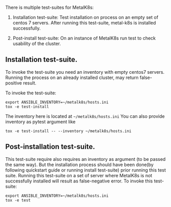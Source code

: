 There is multiple test-suites for MetalK8s:


1. Installation test-suite: Test installation on process on an empty set of centos 7 servers.
    After running this test-suite, metal-k8s is installed successfully.

2. Post-install test-suite: On an instance of MetalK8s run test to check usability of the cluster.


## Installation test-suite.

To invoke the test-suite you need an inventory with empty centos7 servers.
    Running the process on an already installed cluster, may return false-positive result.

To invoke the test-suite:
```
export ANSIBLE_INVENTORY=~/metalk8s/hosts.ini
tox -e test-install
```

The inventory here is located at `~/metalk8s/hosts.ini`
You can also provide inventory as pytest argument like
```
tox -e test-install -- --inventory ~/metalk8s/hosts.ini
```


## Post-installation test-suite.

This test-suite require also requires an inventory as argument (to be passed the same way).
But the installation process should have been done(by following quickstart guide or running install test-suite)
prior running this test suite.
Running this test-suite on a set of server where MetalK8s is not successfully installed will result as false-negative error.
To invoke this test-suite:
```
export ANSIBLE_INVENTORY=~/metalk8s/hosts.ini
tox -e test
```


